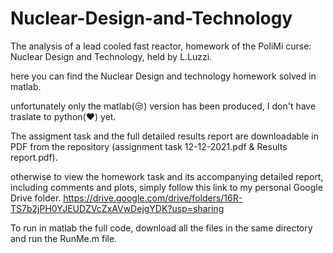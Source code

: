 # Nuclear-Design-and-Technology
The analysis of a lead cooled fast reactor, homework of the PoliMi curse: Nuclear Design and Technology, held by L.Luzzi.


here you can find the Nuclear Design and technology homework solved in matlab.

unfortunately only the matlab(😒) version has been produced, I don't have traslate to python(❤️) yet.

The assigment task and the full detailed results report are downloadable in PDF from the repository (assignment task 12-12-2021.pdf & Results report.pdf).

otherwise to view the homework task and its accompanying detailed report, including comments and plots, simply follow this link to my personal Google Drive folder.
https://drive.google.com/drive/folders/16R-TS7b2jPH0YJEUDZVcZxAVwDejgYDK?usp=sharing


To run in matlab the full code, download all the files in the same directory and run the RunMe.m file.
